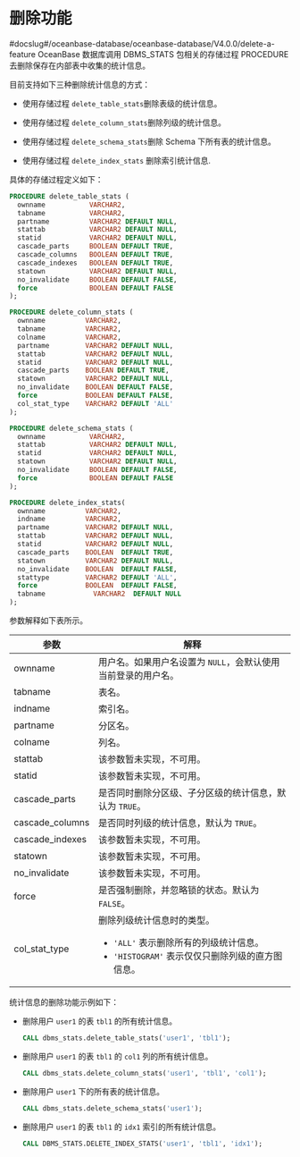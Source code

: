 删除功能 
=========================
#docslug#/oceanbase-database/oceanbase-database/V4.0.0/delete-a-feature
OceanBase 数据库调用 DBMS_STATS 包相关的存储过程 PROCEDURE 去删除保存在内部表中收集的统计信息。

目前支持如下三种删除统计信息的方式：

* 使用存储过程 `delete_table_stats`删除表级的统计信息。

  

* 使用存储过程 `delete_column_stats`删除列级的统计信息。

  

* 使用存储过程 `delete_schema_stats`删除 Schema 下所有表的统计信息。

* 使用存储过程 `delete_index_stats` 删除索引统计信息.
  




具体的存储过程定义如下：

```sql
PROCEDURE delete_table_stats (
  ownname           VARCHAR2,
  tabname           VARCHAR2,
  partname          VARCHAR2 DEFAULT NULL,
  stattab           VARCHAR2 DEFAULT NULL,
  statid            VARCHAR2 DEFAULT NULL,
  cascade_parts     BOOLEAN DEFAULT TRUE,
  cascade_columns   BOOLEAN DEFAULT TRUE,
  cascade_indexes   BOOLEAN DEFAULT TRUE,
  statown           VARCHAR2 DEFAULT NULL,
  no_invalidate     BOOLEAN DEFAULT FALSE,
  force             BOOLEAN DEFAULT FALSE
);

PROCEDURE delete_column_stats (
  ownname          VARCHAR2,
  tabname          VARCHAR2,
  colname          VARCHAR2,
  partname         VARCHAR2 DEFAULT NULL,
  stattab          VARCHAR2 DEFAULT NULL,
  statid           VARCHAR2 DEFAULT NULL,
  cascade_parts    BOOLEAN DEFAULT TRUE,
  statown          VARCHAR2 DEFAULT NULL,
  no_invalidate    BOOLEAN DEFAULT FALSE,
  force            BOOLEAN DEFAULT FALSE,
  col_stat_type    VARCHAR2 DEFAULT 'ALL'
);

PROCEDURE delete_schema_stats (
  ownname           VARCHAR2,
  stattab           VARCHAR2 DEFAULT NULL,
  statid            VARCHAR2 DEFAULT NULL,
  statown           VARCHAR2 DEFAULT NULL,
  no_invalidate     BOOLEAN DEFAULT FALSE,
  force             BOOLEAN DEFAULT FALSE
);

PROCEDURE delete_index_stats(
  ownname          VARCHAR2,
  indname          VARCHAR2,
  partname         VARCHAR2 DEFAULT NULL,
  stattab          VARCHAR2 DEFAULT NULL,
  statid           VARCHAR2 DEFAULT NULL,
  cascade_parts    BOOLEAN  DEFAULT TRUE,
  statown          VARCHAR2 DEFAULT NULL,
  no_invalidate    BOOLEAN  DEFAULT FALSE,
  stattype         VARCHAR2 DEFAULT 'ALL',
  force            BOOLEAN  DEFAULT FALSE,
  tabname            VARCHAR2  DEFAULT NULL
);
```



参数解释如下表所示。


|       参数        |                                                                                       解释                                                                                        |
|-----------------|---------------------------------------------------------------------------------------------------------------------------------------------------------------------------------|
| ownname         | 用户名。如果用户名设置为 `NULL`，会默认使用当前登录的用户名。                                                                                                                                              |
| tabname         | 表名。                                                                                                                                                                             |
| indname         | 索引名。                                                                                                                                                                             |
| partname        | 分区名。                                                                                                                                                                            |
| colname         | 列名。                                                                                                                                                                             |
| stattab         | 该参数暂未实现，不可用。                                                                                                                                                                    |
| statid          | 该参数暂未实现，不可用。                                                                                                                                                                    |
| cascade_parts   | 是否同时删除分区级、子分区级的统计信息，默认为 `TRUE`。                                                                                                                                                 |
| cascade_columns | 是否同时列级的统计信息，默认为 `TRUE`。                                                                                                                                                         |
| cascade_indexes | 该参数暂未实现，不可用。                                                                                                                                                                    |
| statown         | 该参数暂未实现，不可用。                                                                                                                                                                    |
| no_invalidate   | 该参数暂未实现，不可用。                                                                                                                                                                    |
| force           | 是否强制删除，并忽略锁的状态。默认为 `FALSE`。                                                                                                                                                     |
| col_stat_type   | 删除列级统计信息时的类型。 <ul><li> `'ALL'` 表示删除所有的列级统计信息。</li>   <li> `'HISTOGRAM'` 表示仅仅只删除列级的直方图信息。</li>  </ul>  |



统计信息的删除功能示例如下：

* 删除用户 `user1` 的表 `tbl1` 的所有统计信息。

  ```sql
  CALL dbms_stats.delete_table_stats('user1', 'tbl1');
  ```

  

* 删除用户 `user1` 的表 `tbl1` 的 `col1` 列的所有统计信息。

  ```sql
  CALL dbms_stats.delete_column_stats('user1', 'tbl1', 'col1');
  ```

  

* 删除用户 `user1` 下的所有表的统计信息。

  ```sql
  CALL dbms_stats.delete_schema_stats('user1');
  ```

* 删除用户 `user1` 的表 `tbl1` 的 `idx1` 索引的所有统计信息。

  ```sql
  CALL DBMS_STATS.DELETE_INDEX_STATS('user1', 'tbl1', 'idx1');
  ```


  



